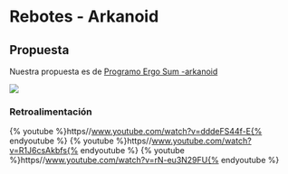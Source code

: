 
# Rebotes - Arkanoid

## Propuesta

Nuestra propuesta es de [Programo Ergo Sum -arkanoid](http://www.programoergosum.com/cursos-online/scratch/111-juego-de-arkanoid-programado-con-scratch)

![](https://upload.wikimedia.org/wikipedia/en/a/a2/Arkanoid.png)


### Retroalimentación

{% youtube %}https//www.youtube.com/watch?v=dddeFS44f-E{% endyoutube %}
{% youtube %}https//www.youtube.com/watch?v=R1J6csAkbfs{% endyoutube %}
{% youtube %}https//www.youtube.com/watch?v=rN-eu3N29FU{% endyoutube %}
